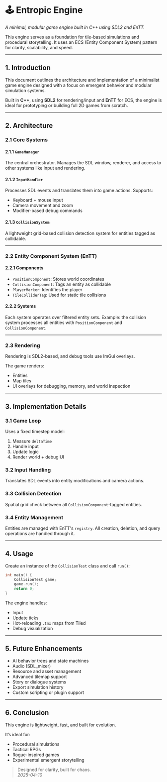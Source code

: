 # 🕹️ Entropic Engine

_A minimal, modular game engine built in C++ using SDL2 and EnTT._

This engine serves as a foundation for tile-based simulations and procedural storytelling. It uses an ECS (Entity Component System) pattern for clarity, scalability, and speed.

---

## 1. Introduction

This document outlines the architecture and implementation of a minimalist game engine designed with a focus on emergent behavior and modular simulation systems.

Built in **C++**, using **SDL2** for rendering/input and **EnTT** for ECS, the engine is ideal for prototyping or building full 2D games from scratch.

---

## 2. Architecture

### 2.1 Core Systems

#### 2.1.1 `GameManager`

The central orchestrator. Manages the SDL window, renderer, and access to other systems like input and rendering.

#### 2.1.2 `InputHandler`

Processes SDL events and translates them into game actions. Supports:
- Keyboard + mouse input
- Camera movement and zoom
- Modifier-based debug commands

#### 2.1.3 `CollisionSystem`

A lightweight grid-based collision detection system for entities tagged as collidable.

---

### 2.2 Entity Component System (EnTT)

#### 2.2.1 Components

- `PositionComponent`: Stores world coordinates
- `CollisionComponent`: Tags an entity as collidable
- `PlayerMarker`: Identifies the player
- `TileColliderTag`: Used for static tile collisions

#### 2.2.2 Systems

Each system operates over filtered entity sets. Example: the collision system processes all entities with `PositionComponent` and `CollisionComponent`.

---

### 2.3 Rendering

Rendering is SDL2-based, and debug tools use ImGui overlays.

The game renders:
- Entities
- Map tiles
- UI overlays for debugging, memory, and world inspection

---

## 3. Implementation Details

### 3.1 Game Loop

Uses a fixed timestep model:
1. Measure `deltaTime`
2. Handle input
3. Update logic
4. Render world + debug UI

### 3.2 Input Handling

Translates SDL events into entity modifications and camera actions.

### 3.3 Collision Detection

Spatial grid check between all `CollisionComponent`-tagged entities.

### 3.4 Entity Management

Entities are managed with EnTT's `registry`. All creation, deletion, and query operations are handled through it.

---

## 4. Usage

Create an instance of the `CollisionTest` class and call `run()`:

```cpp
int main() {
    CollisionTest game;
    game.run();
    return 0;
}
```

The engine handles:
- Input
- Update ticks
- Hot-reloading `.tmx` maps from Tiled
- Debug visualization

---

## 5. Future Enhancements

- AI behavior trees and state machines
- Audio (SDL_mixer)
- Resource and asset management
- Advanced tilemap support
- Story or dialogue systems
- Export simulation history
- Custom scripting or plugin support

---

## 6. Conclusion

This engine is lightweight, fast, and built for evolution.

It’s ideal for:
- Procedural simulations
- Tactical RPGs
- Rogue-inspired games
- Experimental emergent storytelling

> Designed for clarity, built for chaos.  
> _2025-04-10_
